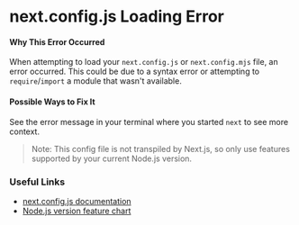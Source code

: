 # next.config.js Loading Error

#### Why This Error Occurred

When attempting to load your `next.config.js` or `next.config.mjs` file, an error occurred. This could be due to a syntax error or attempting to `require`/`import` a module that wasn't available.

#### Possible Ways to Fix It

See the error message in your terminal where you started `next` to see more context.

> Note: This config file is not transpiled by Next.js, so only use features supported by your current Node.js version.

### Useful Links

- [next.config.js documentation](https://nextjs.org/docs/api-reference/next.config.js/introduction)
- [Node.js version feature chart](https://node.green/)
